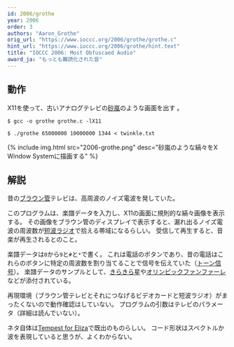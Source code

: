 ```yaml
---
id: 2006/grothe
year: 2006
order: 3
authors: "Aaron_Grothe"
orig_url: "https://www.ioccc.org/2006/grothe/grothe.c"
hint_url: "https://www.ioccc.org/2006/grothe/hint.text"
title: "IOCCC 2006: Most Obfuscaed Audio"
award_ja: "もっとも難読化された音"
---
```


## 動作

X11を使って、古いアナログテレビの[砂嵐](https://ja.wikipedia.org/wiki/%E3%82%B9%E3%83%8E%E3%83%BC%E3%83%8E%E3%82%A4%E3%82%BA)のような画面を出す
。

```
$ gcc -o grothe grothe.c -lX11

$ ./grothe 65000000 10000000 1344 < twinkle.txt
```

{% include img.html src="2006-grothe.png" desc="砂嵐のような縞々をX Window Systemに描画する" %}

## 解説

昔の[ブラウン管](https://ja.wikipedia.org/wiki/%E3%83%96%E3%83%A9%E3%82%A6%E3%83%B3%E7%AE%A1)テレビは、高周波のノイズ電波を発していた。

このプログラムは、楽譜データを入力し、X11の画面に規則的な縞々画像を表示する。
その画像をブラウン管のディスプレイで表示すると、漏れ出るノイズ電波の周波数が[短波ラジオ](https://ja.wikipedia.org/wiki/%E7%9F%AD%E6%B3%A2%E6%94%BE%E9%80%81)で拾える帯域になるらしい。
受信して再生すると、音楽が再生されるとのこと。

楽譜データは`0`から`9`と`#`と`*`で書く。
これは電話のボタンであり、昔の電話はこれらのボタンに特定の周波数を割り当てることで信号を伝えていた（[トーン信号](https://ja.wikipedia.org/wiki/DTMF)）。
楽譜データのサンプルとして、[きらきら星](https://www.ioccc.org/2006/grothe/twinkle.txt)や[オリンピックファンファーレ](https://www.ioccc.org/2006/grothe/olympic.txt)などが添付されている。

再現環境（ブラウン管テレビとそれにつなげるビデオカードと短波ラジオ）がまったくないので動作確認はしていない。
プログラムの引数はテレビのパラメータ（詳細は読んでいない）。

ネタ自体は[Tempest for Eliza](http://www.erikyyy.de/tempest/)で既出のものらしい。
コード形状はスペクトルか波を表現していると思うが、よくわからない。
